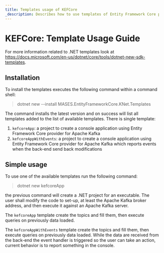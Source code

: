 ```yaml
---
title: Templates usage of KEFCore
_description: Describes how to use templates of Entity Framework Core provider for Apache Kafka
---
```


# KEFCore: Template Usage Guide

For more information related to .NET templates look at https://docs.microsoft.com/en-us/dotnet/core/tools/dotnet-new-sdk-templates.

## Installation

To install the templates executes the following command within a command shell:

>
> dotnet new --install MASES.EntityFrameworkCore.KNet.Templates
>

The command installs the latest version and on success will list all templates added to the list of available templates.
There is single template:
1. `kefcoreApp`: a project to create a console application using Entity Framework Core provider for Apache Kafka
2. `kefcoreAppWithEvents`: a project to create a console application using Entity Framework Core provider for Apache Kafka which reports events when the back-end send back modifications

## Simple usage

To use one of the available templates run the following command:

>
> dotnet new kefcoreApp
>

the previous command will create a .NET project for an executable. The user shall modify the code to set-up, at least the Apache Kafka broker address, and then execute it against an Apache Kafka server.

The `kefcoreApp` template create the topics and fill them, then execute queries on previously data loaded.

The `kefcoreAppWithEvents` template create the topics and fill them, then execute queries on previously data loaded. While the data are received from the back-end the event handler is triggered so the user can take an action, current behavior is to report something in the console.